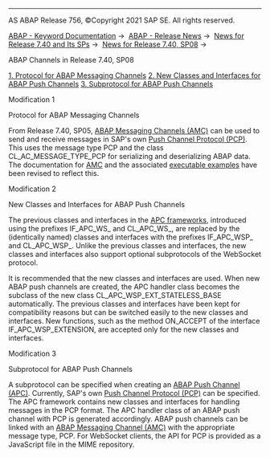   

* * *

AS ABAP Release 756, ©Copyright 2021 SAP SE. All rights reserved.

[ABAP - Keyword Documentation](javascript:call_link\('abenabap.htm'\)) →  [ABAP - Release News](javascript:call_link\('abennews.htm'\)) →  [News for Release 7.40 and Its SPs](javascript:call_link\('abennews-740.htm'\)) →  [News for Release 7.40, SP08](javascript:call_link\('abennews-740_sp08.htm'\)) → 

ABAP Channels in Release 7.40, SP08

[1\. Protocol for ABAP Messaging Channels](#!ABAP_MODIFICATION_1@1@)
[2\. New Classes and Interfaces for ABAP Push Channels](#!ABAP_MODIFICATION_2@2@)
[3\. Subprotocol for ABAP Push Channels](#!ABAP_MODIFICATION_3@3@)

Modification 1   

Protocol for ABAP Messaging Channels

From Release 7.40, SP05, [ABAP Messaging Channels (AMC)](javascript:call_link\('abenamc.htm'\)) can be used to send and receive messages in SAP's own [Push Channel Protocol (PCP)](javascript:call_link\('abenpush_channel_protocol_glosry.htm'\) "Glossary Entry"). This uses the message type PCP and the class CL\_AC\_MESSAGE\_TYPE\_PCP for serializing and deserializing ABAP data. The documentation for [AMC](javascript:call_link\('abenamc.htm'\)) and the associated [executable examples](javascript:call_link\('abenamc_abexas.htm'\)) have been revised to reflect this.

Modification 2   

New Classes and Interfaces for ABAP Push Channels

The previous classes and interfaces in the [APC frameworks](javascript:call_link\('abenapc.htm'\)), introduced using the prefixes IF\_APC\_WS\_ and CL\_APC\_WS\_, are replaced by the (identically named) classes and interfaces with the prefixes IF\_APC\_WSP\_ and CL\_APC\_WSP\_. Unlike the previous classes and interfaces, the new classes and interfaces also support optional subprotocols of the WebSocket protocol.

It is recommended that the new classes and interfaces are used. When new ABAP push channels are created, the APC handler class becomes the subclass of the new class CL\_APC\_WSP\_EXT\_STATELESS\_BASE automatically. The previous classes and interfaces have been kept for compatibility reasons but can be switched easily to the new classes and interfaces. New functions, such as the method ON\_ACCEPT of the interface IF\_APC\_WSP\_EXTENSION, are accepted only for the new classes and interfaces.

Modification 3   

Subprotocol for ABAP Push Channels

A subprotocol can be specified when creating an [ABAP Push Channel (APC)](javascript:call_link\('abenapc.htm'\)). Currently, SAP's own [Push Channel Protocol (PCP)](javascript:call_link\('abenpush_channel_protocol_glosry.htm'\) "Glossary Entry") can be specified. The APC framework contains new classes and interfaces for handling messages in the PCP format. The APC handler class of an ABAP push channel with PCP is generated accordingly. ABAP push channels can be linked with an [ABAP Messaging Channel (AMC)](javascript:call_link\('abenamc.htm'\)) with the appropriate message type, PCP. For WebSocket clients, the API for PCP is provided as a JavaScript file in the MIME repository.